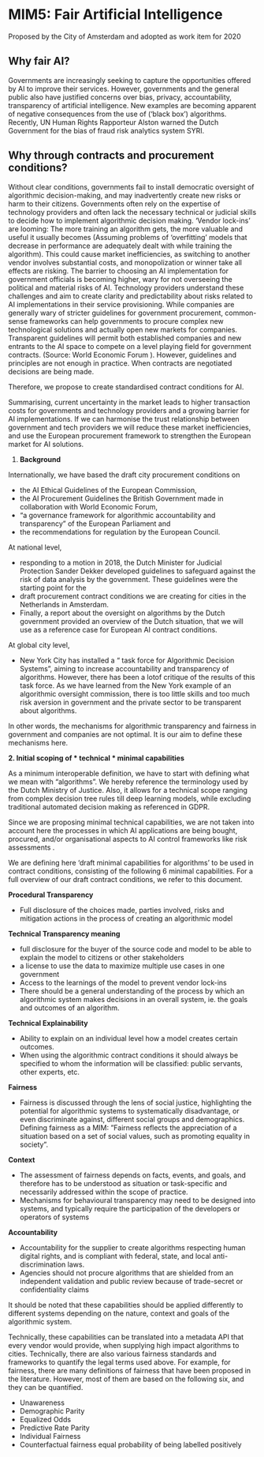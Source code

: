 # MIM5: Fair Artificial Intelligence

Proposed by the City of Amsterdam and adopted as work item for 2020

## Why fair AI? <a id="MIM5:FairArtificialIntelligenceandAlgoritmes-WhyfairAI?"></a>

Governments are increasingly seeking to capture the opportunities offered by AI to improve their services. However, governments and the general public also have justified concerns over bias, privacy, accountability, transparency of artificial intelligence. New examples are becoming apparent of negative consequences from the use of \(‘black box’\) algorithms. Recently, UN Human Rights Rapporteur Alston warned the Dutch Government for the bias of fraud risk analytics system SYRI.

## Why through contracts and procurement conditions? <a id="MIM5:FairArtificialIntelligenceandAlgoritmes-Whythroughcontractsandprocurementconditions?"></a>

Without clear conditions, governments fail to install democratic oversight of algorithmic decision-making, and may inadvertently create new risks or harm to their citizens. Governments often rely on the expertise of technology providers and often lack the necessary technical or judicial skills to decide how to implement algorithmic decision making. ‘Vendor lock-ins’ are looming: The more training an algorithm gets, the more valuable and useful it usually becomes \(Assuming problems of ‘overfitting’ models that decrease in performance are adequately dealt with while training the algorithm\). This could cause market inefficiencies, as switching to another vendor involves substantial costs, and monopolization or winner take all effects are risking. The barrier to choosing an AI implementation for government officials is becoming higher, wary for not overseeing the political and material risks of AI. Technology providers understand these challenges and aim to create clarity and predictability about risks related to AI implementations in their service provisioning. While companies are generally wary of stricter guidelines for government procurement, common-sense frameworks can help governments to procure complex new technological solutions and actually open new markets for companies. Transparent guidelines will permit both established companies and new entrants to the AI space to compete on a level playing field for government contracts. \(Source: World Economic Forum \). However, guidelines and principles are not enough in practice. When contracts are negotiated decisions are being made.

Therefore, we propose to create standardised contract conditions for AI.

Summarising, current uncertainty in the market leads to higher transaction costs for governments and technology providers and a growing barrier for AI implementations. If we can harmonise the trust relationship between government and tech providers we will reduce these market inefficiencies, and use the European procurement framework to strengthen the European market for AI solutions.

1. **Background**

Internationally, we have based the draft city procurement conditions on

* the AI Ethical Guidelines of the European Commission,
* the AI Procurement Guidelines the British Government made in collaboration with World Economic Forum,
* “a governance framework for algorithmic accountability and transparency” of the European Parliament and
* the recommendations for regulation by the European Council.

At national level,

* responding to a motion in 2018, the Dutch Minister for Judicial Protection Sander Dekker developed guidelines to safeguard against the risk of data analysis by the government. These guidelines were the starting point for the
* draft procurement contract conditions we are creating for cities in the Netherlands in Amsterdam.
* Finally, a report about the oversight on algorithms by the Dutch government provided an overview of the Dutch situation, that we will use as a reference case for European AI contract conditions.

At global city level,

* New York City has installed a “ task force for Algorithmic Decision Systems”, aiming to increase accountability and transparency of algorithms. However, there has been a lotof critique of the results of this task force. As we have learned from the New York example of an algorithmic oversight commission, there is too little skills and too much risk aversion in government and the private sector to be transparent about algorithms.

In other words, the mechanisms for algorithmic transparency and fairness in government and companies are not optimal. It is our aim to define these mechanisms here.

**2. Initial scoping of \* technical \* minimal capabilities**

As a minimum interoperable definition, we have to start with defining what we mean with “algorithms”. We hereby reference the terminology used by the Dutch Ministry of Justice. Also, it allows for a technical scope ranging from complex decision tree rules till deep learning models, while excluding traditional automated decision making as referenced in GDPR.

Since we are proposing minimal technical capabilities, we are not taken into account here the processes in which AI applications are being bought, procured, and/or organisational aspects to AI control frameworks like risk assessments .

We are defining here ‘draft minimal capabilities for algorithms’ to be used in contract conditions, consisting of the following 6 minimal capabilities. For a full overview of our draft contract conditions, we refer to this document.

**Procedural Transparency**

* Full disclosure of the choices made, parties involved, risks and mitigation actions in the process of creating an algorithmic model

**Technical Transparency meaning**

* full disclosure for the buyer of the source code and model to be able to explain the model to citizens or other stakeholders
* a license to use the data to maximize multiple use cases in one government
* Access to the learnings of the model to prevent vendor lock-ins
* There should be a general understanding of the process by which an algorithmic system makes decisions in an overall system, ie. the goals and outcomes of an algorithm.

**Technical Explainability**

* Ability to explain on an individual level how a model creates certain outcomes.
* When using the algorithmic contract conditions it should always be specified to whom the information will be classified: public servants, other experts, etc.

**Fairness**

* Fairness is discussed through the lens of social justice, highlighting the potential for algorithmic systems to systematically disadvantage, or even discriminate against, different social groups and demographics. Defining fairness as a MIM: ”Fairness reflects the appreciation of a situation based on a set of social values, such as promoting equality in society”.

**Context**

* The assessment of fairness depends on facts, events, and goals, and therefore has to be understood as situation or task-specific and necessarily addressed within the scope of practice.
* Mechanisms for behavioural transparency may need to be designed into systems, and typically require the participation of the developers or operators of systems

**Accountability**

* Accountability for the supplier to create algorithms respecting human digital rights, and is compliant with federal, state, and local anti-discrimination laws.
* Agencies should not procure algorithms that are shielded from an independent validation and public review because of trade-secret or confidentiality claims

It should be noted that these capabilities should be applied differently to different systems depending on the nature, context and goals of the algorithmic system.

Technically, these capabilities can be translated into a metadata API that every vendor would provide, when supplying high impact algorithms to cities. Technically, there are also various fairness standards and frameworks to quantify the legal terms used above. For example, for fairness, there are many definitions of fairness that have been proposed in the literature. However, most of them are based on the following six, and they can be quantified.

* Unawareness
* Demographic Parity
* Equalized Odds
* Predictive Rate Parity
* Individual Fairness
* Counterfactual fairness equal probability of being labelled positively

